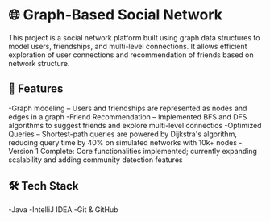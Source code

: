 # 🌐 Graph-Based Social Network
This project is a social network platform built using graph data structures
to model users, friendships, and multi-level connections. It allows efficient
exploration of user connections and recommendation of friends based on network 
structure. 

## 🚀 Features
-Graph modeling – Users and friendships are represented as nodes and edges in a graph
-Friend Recommendation – Implemented BFS and DFS algorithms to suggest friends and explore multi-level connectios
-Optimized Queries – Shortest-path queries are powered by Dijkstra's algorithm, reducing query time by 40% on simulated 
networks with 10k+ nodes
-Version 1 Complete: Core functionalities implemented; currently expanding scalability and adding community detection features

## 🛠️ Tech Stack
-Java
-IntelliJ IDEA
-Git & GitHub

